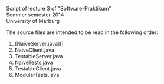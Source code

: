 Script of lecture 3 of "Software-Praktikum"  
Sommer semester 2014  
University of Marburg

The source files are intended to be read in the following order:

1. [NaiveServer.java][]
2. NaiveClient.java
3. TestableServer.java
4. NaiveTests.java
5. TestableClient.java
6. ModularTests.java
